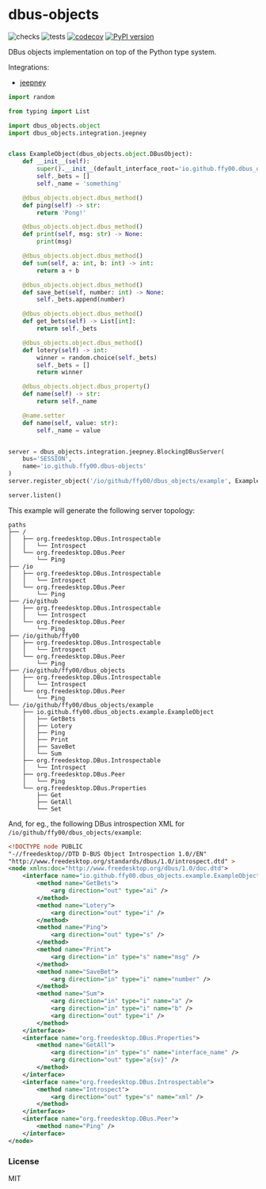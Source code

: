 # dbus-objects

![checks](https://github.com/FFY00/dbus-objects/workflows/checks/badge.svg)
![tests](https://github.com/FFY00/dbus-objects/workflows/tests/badge.svg)
[![codecov](https://codecov.io/gh/FFY00/dbus-objects/branch/master/graph/badge.svg)](https://codecov.io/gh/FFY00/dbus-objects)
[![PyPI version](https://badge.fury.io/py/dbus-objects.svg)](https://pypi.org/project/dbus-objects/)

DBus objects implementation on top of the Python type system.

Integrations:
  - [jeepney](https://gitlab.com/takluyver/jeepney)

```python
import random

from typing import List

import dbus_objects.object
import dbus_objects.integration.jeepney


class ExampleObject(dbus_objects.object.DBusObject):
    def __init__(self):
        super().__init__(default_interface_root='io.github.ffy00.dbus_objects.example')
        self._bets = []
        self._name = 'something'

    @dbus_objects.object.dbus_method()
    def ping(self) -> str:
        return 'Pong!'

    @dbus_objects.object.dbus_method()
    def print(self, msg: str) -> None:
        print(msg)

    @dbus_objects.object.dbus_method()
    def sum(self, a: int, b: int) -> int:
        return a + b

    @dbus_objects.object.dbus_method()
    def save_bet(self, number: int) -> None:
        self._bets.append(number)

    @dbus_objects.object.dbus_method()
    def get_bets(self) -> List[int]:
        return self._bets

    @dbus_objects.object.dbus_method()
    def lotery(self) -> int:
        winner = random.choice(self._bets)
        self._bets = []
        return winner

    @dbus_objects.object.dbus_property()
    def name(self) -> str:
        return self._name

    @name.setter
    def name(self, value: str):
        self._name = value


server = dbus_objects.integration.jeepney.BlockingDBusServer(
    bus='SESSION',
    name='io.github.ffy00.dbus-objects'
)
server.register_object('/io/github/ffy00/dbus_objects/example', ExampleObject())

server.listen()
```

This example will generate the following server topology:
```
paths
├── /
│   ├── org.freedesktop.DBus.Introspectable
│   │   └── Introspect
│   └── org.freedesktop.DBus.Peer
│       └── Ping
├── /io
│   ├── org.freedesktop.DBus.Introspectable
│   │   └── Introspect
│   └── org.freedesktop.DBus.Peer
│       └── Ping
├── /io/github
│   ├── org.freedesktop.DBus.Introspectable
│   │   └── Introspect
│   └── org.freedesktop.DBus.Peer
│       └── Ping
├── /io/github/ffy00
│   ├── org.freedesktop.DBus.Introspectable
│   │   └── Introspect
│   └── org.freedesktop.DBus.Peer
│       └── Ping
├── /io/github/ffy00/dbus_objects
│   ├── org.freedesktop.DBus.Introspectable
│   │   └── Introspect
│   └── org.freedesktop.DBus.Peer
│       └── Ping
└── /io/github/ffy00/dbus_objects/example
    ├── io.github.ffy00.dbus_objects.example.ExampleObject
    │   ├── GetBets
    │   ├── Lotery
    │   ├── Ping
    │   ├── Print
    │   ├── SaveBet
    │   └── Sum
    ├── org.freedesktop.DBus.Introspectable
    │   └── Introspect
    ├── org.freedesktop.DBus.Peer
    │   └── Ping
    └── org.freedesktop.DBus.Properties
        ├── Get
        ├── GetAll
        └── Set
```

And, for eg., the following DBus introspection XML for `/io/github/ffy00/dbus_objects/example`:
```xml
<!DOCTYPE node PUBLIC
"-//freedesktop//DTD D-BUS Object Introspection 1.0//EN"
"http://www.freedesktop.org/standards/dbus/1.0/introspect.dtd" >
<node xmlns:doc="http://www.freedesktop.org/dbus/1.0/doc.dtd">
    <interface name="io.github.ffy00.dbus_objects.example.ExampleObject">
        <method name="GetBets">
            <arg direction="out" type="ai" />
        </method>
        <method name="Lotery">
            <arg direction="out" type="i" />
        </method>
        <method name="Ping">
            <arg direction="out" type="s" />
        </method>
        <method name="Print">
            <arg direction="in" type="s" name="msg" />
        </method>
        <method name="SaveBet">
            <arg direction="in" type="i" name="number" />
        </method>
        <method name="Sum">
            <arg direction="in" type="i" name="a" />
            <arg direction="in" type="i" name="b" />
            <arg direction="out" type="i" />
        </method>
    </interface>
    <interface name="org.freedesktop.DBus.Properties">
        <method name="GetAll">
            <arg direction="in" type="s" name="interface_name" />
            <arg direction="out" type="a{sv}" />
        </method>
    </interface>
    <interface name="org.freedesktop.DBus.Introspectable">
        <method name="Introspect">
            <arg direction="out" type="s" name="xml" />
        </method>
    </interface>
    <interface name="org.freedesktop.DBus.Peer">
        <method name="Ping" />
    </interface>
</node>
```


### License

MIT
